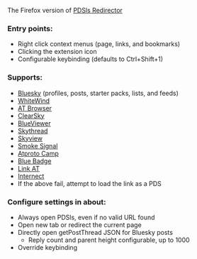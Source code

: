 The Firefox version of [PDSls Redirector](https://github.com/DrearyWillow/pdsls-redirector-chrome)

### Entry points:
* Right click context menus (page, links, and bookmarks)
* Clicking the extension icon
* Configurable keybinding (defaults to Ctrl+Shift+1)

### Supports:
* [Bluesky](https://bsky.app/) (profiles, posts, starter packs, lists, and feeds)
* [WhiteWind](https://whtwnd.com/)
* [AT Browser](https://atproto-browser.vercel.app/)
* [ClearSky](https://clearsky.app)
* [BlueViewer](https://blueviewer.pages.dev/)
* [Skythread](https://blue.mackuba.eu/skythread/)
* [Skyview](https://skyview.social/)
* [Smoke Signal](https://docs.smokesignal.events/)
* [Atproto Camp](https://atproto.camp/)
* [Blue Badge](https://badge.blue/)
* [Link AT](https://linkat.blue/?lng=en)
* [Internect](https://internect.info/)
* If the above fail, attempt to load the link as a PDS

### Configure settings in about:
* Always open PDSls, even if no valid URL found
* Open new tab or redirect the current page
* Directly open getPostThread JSON for Bluesky posts
  * Reply count and parent height configurable, up to 1000
* Override keybinding